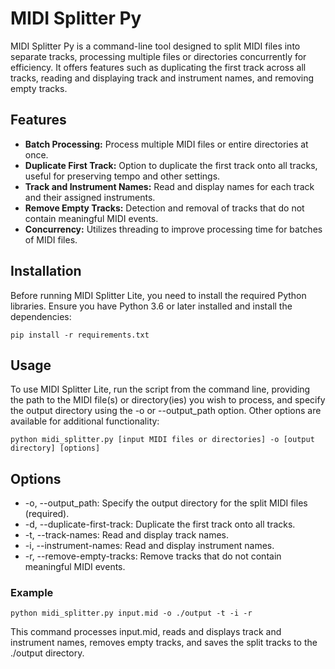 # MIDI Splitter Py

MIDI Splitter Py is a command-line tool designed to split MIDI files into separate tracks, processing multiple files or directories concurrently for efficiency. It offers features such as duplicating the first track across all tracks, reading and displaying track and instrument names, and removing empty tracks.

## Features

- **Batch Processing:** Process multiple MIDI files or entire directories at once.
- **Duplicate First Track:** Option to duplicate the first track onto all tracks, useful for preserving tempo and other settings.
- **Track and Instrument Names:** Read and display names for each track and their assigned instruments.
- **Remove Empty Tracks:** Detection and removal of tracks that do not contain meaningful MIDI events.
- **Concurrency:** Utilizes threading to improve processing time for batches of MIDI files.

## Installation

Before running MIDI Splitter Lite, you need to install the required Python libraries. Ensure you have Python 3.6 or later installed and install the dependencies:

```
pip install -r requirements.txt
```

## Usage
To use MIDI Splitter Lite, run the script from the command line, providing the path to the MIDI file(s) or directory(ies) you wish to process, and specify the output directory using the -o or --output_path option. Other options are available for additional functionality:

```
python midi_splitter.py [input MIDI files or directories] -o [output directory] [options]
```
## Options
- -o, --output_path: Specify the output directory for the split MIDI files (required).
- -d, --duplicate-first-track: Duplicate the first track onto all tracks.
- -t, --track-names: Read and display track names.
- -i, --instrument-names: Read and display instrument names.
- -r, --remove-empty-tracks: Remove tracks that do not contain meaningful MIDI events.
### Example

```
python midi_splitter.py input.mid -o ./output -t -i -r
```
This command processes input.mid, reads and displays track and instrument names, removes empty tracks, and saves the split tracks to the ./output directory.
